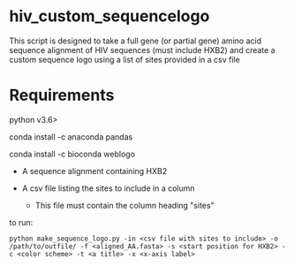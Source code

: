 # hiv_custom_sequencelogo
This script is designed to take a full gene (or partial gene) amino acid sequence alignment of HIV sequences (must include HXB2) and create a custom sequence logo using a list of sites provided in a csv file


# Requirements
python v3.6>

conda install -c anaconda pandas 

conda install -c bioconda weblogo

* A sequence alignment containing HXB2

* A csv file listing the sites to include in a column

    * This file must contain the column heading "sites"

to run:

    python make_sequence_logo.py -in <csv file with sites to include> -o /path/to/outfile/ -f <aligned_AA.fasta> -s <start position for HXB2> -c <color scheme> -t <a title> -x <x-axis label>
